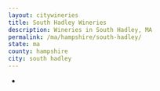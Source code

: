 ```yaml
---
layout: citywineries
title: South Hadley Wineries
description: Wineries in South Hadley, MA
permalink: /ma/hampshire/south-hadley/
state: ma
county: hampshire
city: south hadley
---
```

-
